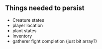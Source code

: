 ## Things needed to persist
- Creature states
- player location
- plant states
- Inventory
- gatherer fight completion (just bit array?)